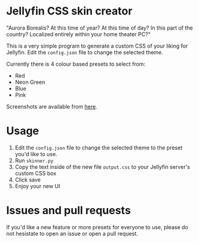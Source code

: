 Jellyfin CSS skin creator
=======================

"Aurora Borealis? At this time of year? At this time of day? In this part of the country? Localized entirely within your home theater PC?"


This is a very simple program to generate a custom CSS of your liking for Jellyfin. Edit the `config.json` file to change the selected theme.

Currently there is 4 colour based presets to select from:
 - Red
 - Neon Green
 - Blue
 - Pink

Screenshots are available from [here](https://imgur.com/a/JaPmSwH).

Usage
=====

1. Edit the `config.json` file to change the selected theme to the preset you'd like to use.
2. Run `skinner.py`
3. Copy the text inside of the new file `output.css` to your Jellyfin server's custom CSS box
4. Click save
5. Enjoy your new UI


Issues and pull requests
=======================

If you'd like a new feature or more presets for everyone to use, please do not hesistate to open an issue or open a pull request.


